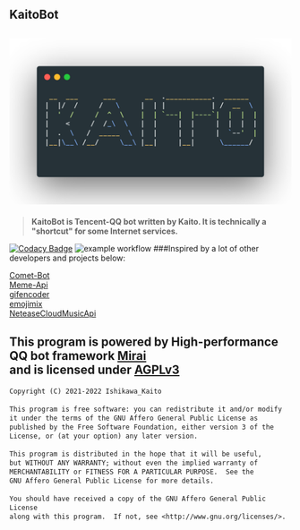 ## KaitoBot
![](.img/title.png) 
---
> **KaitoBot is Tencent-QQ bot written by Kaito. It is technically a "shortcut" for some Internet services.**  

[![Codacy Badge](https://app.codacy.com/project/badge/Grade/808691d5db004831b581fb511945e278)](https://www.codacy.com/gh/Ishikawa-Kaito/KaitoBot/dashboard?utm_source=github.com&amp;utm_medium=referral&amp;utm_content=Ishikawa-Kaito/KaitoBot&amp;utm_campaign=Badge_Grade)
![example workflow](https://github.com/Ishikawa-Kaito/KaitoBot/workflows/Build/badge.svg)
###Inspired by a lot of other developers and projects below:

[Comet-Bot](https://github.com/StarWishsama/Comet-Bot) \
[Meme-Api](https://github.com/D3vd/Meme_Api) \
[gifencoder](https://github.com/square/gifencoder) \
[emojimix](https://github.com/Tikolu/emojimix) \
[NeteaseCloudMusicApi](https://github.com/Binaryify/NeteaseCloudMusicApi)

This program is powered by High-performance QQ bot framework [Mirai](https://github.com/mamoe/mirai)  \
and is licensed under [AGPLv3](https://github.com/Ishikawa-Kaito/KaitoBot/blob/master/LICENSE)
------

    Copyright (C) 2021-2022 Ishikawa_Kaito
    
    This program is free software: you can redistribute it and/or modify
    it under the terms of the GNU Affero General Public License as
    published by the Free Software Foundation, either version 3 of the
    License, or (at your option) any later version.
    
    This program is distributed in the hope that it will be useful,
    but WITHOUT ANY WARRANTY; without even the implied warranty of
    MERCHANTABILITY or FITNESS FOR A PARTICULAR PURPOSE.  See the
    GNU Affero General Public License for more details.
    
    You should have received a copy of the GNU Affero General Public License
    along with this program.  If not, see <http://www.gnu.org/licenses/>.
